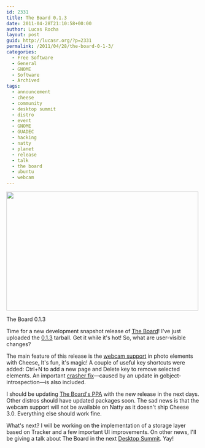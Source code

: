 ```yaml
---
id: 2331
title: The Board 0.1.3
date: 2011-04-28T21:10:58+00:00
author: Lucas Rocha
layout: post
guid: http://lucasr.org/?p=2331
permalink: /2011/04/28/the-board-0-1-3/
categories:
  - Free Software
  - General
  - GNOME
  - Software
  - Archived
tags:
  - announcement
  - cheese
  - community
  - desktop summit
  - distro
  - event
  - GNOME
  - GUADEC
  - hacking
  - natty
  - planet
  - release
  - talk
  - the board
  - ubuntu
  - webcam
---
```

<div id="attachment_2337" style="width: 510px" class="wp-caption alignnone">
  <a href="http://mail.gnome.org/archives/gnome-announce-list/2011-April/msg00078.html"><img class="size-full wp-image-2337" src="http://lucasr.org/wp-content/uploads/2011/04/the-board-0.1.3.jpg" width="500" height="310" srcset="http://lucasr.org/wp-content/uploads/2011/04/the-board-0.1.3-300x186.jpg 300w, http://lucasr.org/wp-content/uploads/2011/04/the-board-0.1.3.jpg 500w" sizes="(max-width: 500px) 100vw, 500px" /></a>
  <p class="wp-caption-text">
    The Board 0.1.3
  </p>
</div>

Time for a new development snapshot release of [The
Board](https://live.gnome.org/TheBoardProject)! I've just uploaded the
[0.1.3](http://mail.gnome.org/archives/gnome-announce-list/2011-April/msg00078.html)
tarball. Get it while it's hot! So, what are user-visible changes?

The main feature of this release is the [webcam
support](http://lucasr.org/2011/04/04/cheese-in-the-board/) in photo elements
with Cheese[.](http://lucasr.org/2011/04/04/cheese-in-the-board/) It's fun,
it's magic! A couple of useful key shortcuts were added: Ctrl+N to add a new
page and Delete key to remove selected elements. An important [crasher
fix](http://git.gnome.org/browse/the-board/commit/?id=2e88494c62c47c70b0a02a9f9db78f7f267bc62e)—caused
by an update in gobject-introspection—is also included.

I should be updating [The Board's
PPA](https://launchpad.net/~the-board-team/+archive/dev-snapshots) with the new
release in the next days. Other distros should have updated packages soon. The
sad news is that the webcam support will not be available on Natty as it
doesn't ship Cheese 3.0. Everything else should work fine.

What's next? I will be working on the implementation of a storage layer based
on Tracker and a few important UI improvements. On other news, I'll be giving a
talk about The Board in the next [Desktop Summit](https://desktopsummit.org/).
Yay!

